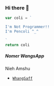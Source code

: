 ### Hi there 👋
```js
var coli = `

I'm Not Programmer!!
I'm Pencoli ^_^

`
return coli
```

##### Nomer WangsApp 
Nieh Amshu
* [`WhangSaff`](https://wa.me/6289677763976?text=Banh+dah+Comli+belum?+🗿)





<!--
**RTeam1/RTeam1** is a ✨ _special_ ✨ repository because its `README.md` (this file) appears on your GitHub profile.

Here are some ideas to get you started:

- 🔭 I’m currently working on ...
- 🌱 I’m currently learning ...
- 👯 I’m looking to collaborate on ...
- 🤔 I’m looking for help with ...
- 💬 Ask me about ...
- 📫 How to reach me: ...
- 😄 Pronouns: ...
- ⚡ Fun fact: ...
--!>
